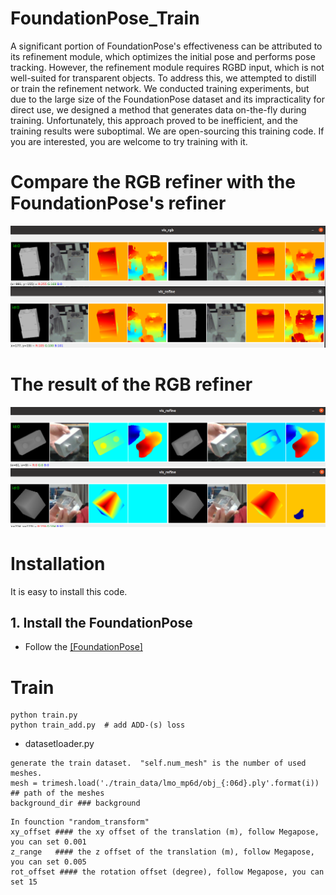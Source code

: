 # FoundationPose_Train


A significant portion of FoundationPose's effectiveness can be attributed to its refinement module, which optimizes the initial pose and performs pose tracking. However, the refinement module requires RGBD input, which is not well-suited for transparent objects. To address this, we attempted to distill or train the refinement network. We conducted training experiments, but due to the large size of the FoundationPose dataset and its impracticality for direct use, we designed a method that generates data on-the-fly during training. Unfortunately, this approach proved to be inefficient, and the training results were suboptimal. We are open-sourcing this training code. If you are interested, you are welcome to try training with it.


# Compare the RGB refiner with the FoundationPose's refiner
<img src="assets/compare.png" width="600">

# The result of the RGB refiner
<img src="assets/3.png" width="600">
<img src="assets/4.png" width="600">


# Installation
It is easy to install this code.

## 1. Install the FoundationPose
- Follow the [[FoundationPose]](https://github.com/NVlabs/FoundationPose)

# Train
```
python train.py
python train_add.py  # add ADD-(s) loss
```

- datasetloader.py
```
generate the train dataset.  "self.num_mesh" is the number of used meshes.
mesh = trimesh.load('./train_data/lmo_mp6d/obj_{:06d}.ply'.format(i))  ## path of the meshes
background_dir ### background
```

```
In founction "random_transform"
xy_offset #### the xy offset of the translation (m), follow Megapose, you can set 0.001
z_range   #### the z offset of the translation (m), follow Megapose, you can set 0.005
rot_offset #### the rotation offset (degree), follow Megapose, you can set 15
```


